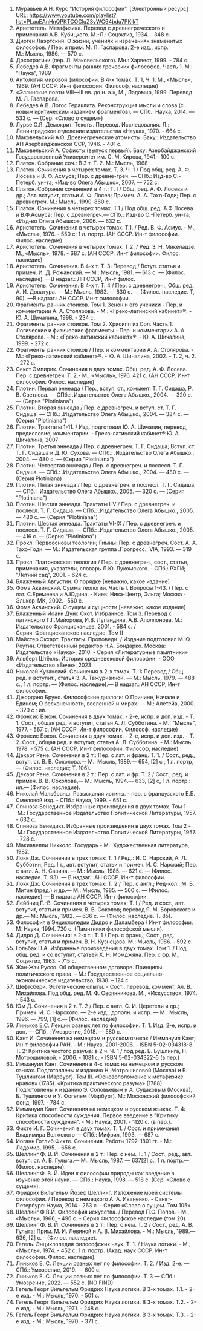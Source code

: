 1. Муравьев А.Н. Курс "История философии". [Электронный ресурс] URL: https://www.youtube.com/playlist?list=PLauEAnHnQPKTCOClqZ3vWC64bdu7PKlkT
2. Аристотель. Метафизика. Перевод с древнегреческого и примечания А.В. Кубицкого. М.-Л.: Соцэкгиз, 1934. - 348 с.
3. Диоген Лаэртский. О жизни, учениях и изречениях знаменитых философов. / Пер. и прим. М. Л. Гаспарова. 2-е изд., испр. М.: Мысль, 1986. — 570 с.
4. Досократики (пер. Л. Маковельского). Мн.: Харвест, 1999. - 784 с.
5. Лебедев А.В. Фрагменты ранних греческих философов. Часть 1. М.: "Наука", 1989
6. Антология мировой философии. В 4-х томах. Т. 1, Ч. 1. М., «Мысль», 1969. (АН СССР. Ин-т философии. Философ, наследие)
7. «Эллинские поэты VIII—III вв. до н. э.», М., Ладомир, 1999. Перевод М. Л. Гаспарова.
8. Лебедев А.В. Логос Гераклита. Реконструкция мысли и слова (с новым критическим изданием фрагментов). — СПб.: Наука, 2014. — 533 с. — (Сер. «Слово о сущем»)
9. Лурье С.Я. Демокрит. Тексты. Перевод. Исследования. Л.: Ленинградское отделение издательства «Наука», 1970. - 664 с.
10. Маковельский А.О. Древнегреческие атомисты. Баку.: Издательство АН Азербайджанской ССР, 1946. - 401 с.
11. Маковельский А. Софисты (выпуск первый). Баку: Азербайджанский Государственный Университет им. С. М. Кирова, 1941.- 100 с.
12. Платон. Собрание соч.: В 3 т. Т. 2. М.: Мысль, 1968
13. Платон. Сочинения в четырех томах. Т. 3. Ч. 1 / Под общ. ред. А. Ф. Лосева и В. Ф. Асмуса; Пер. с древне-греч. — СПб.: Изд-во С.-Петерб. ун-та; «Изд-во Олега Абышко», 2007. — 752 с.
14. Платон. Собрание сочинений в 4 т.: Т. І / Общ. ред. А. Ф. Лосева и др.; Авт. вступит, статьи А. Ф. Лосев; Примеч. А. А. Тахо-Годи; Пер. с древнегреч. М.: Мысль, 1990. 860 с.
15. Платон. Сочинения в четырех томах. Т.1 / Под общ. ред. А.Ф.Лосева и В.Ф.Асмуса; Пер. с древнегреч.— СПб.: Изд-во С.-Петерб. ун-та; «Изд-во Олега Абышко», 2006. — 632 с.
16. Аристотель. Сочинения в четырех томах. Т.1. / Ред. В. Ф. Асмус. - М., «Мысль», 1976. - 550 с; 1 л. портр. (АН СССР. Ин-т философии. Филос. наследие).
17. Аристотель. Сочинения в четырех томах. Т.2. / Ред. 3. Н. Микеладзе. М., «Мысль», 1978. - 687 с. (АН СССР. Ин-т философии. Филос. наследие)
18. Аристотель. Сочинения. В 4-х т. Т. 3: Перевод / Вступ. статья и примеч. И. Д. Рожанский. — М.: Мысль, 1981. — 613 с. — (Филос. наследие). —В надзаг.: ЛН СССР, Ин-т филос.
19. Аристотель. Сочинения: В 4-х т. Т. 4 / Пер. с древнегреч.; Общ. ред. А. И. Доватура. — М.: Мысль, 1983. — 830 с. — (Филос. наследие. Т, 90). —В надзаг.: АН СССР. Ин-т философии.
20. Фрагменты ранних стоиков. Том 1. Зенон и его ученики - Пер. и комментарии А. А. Столярова. - М.: «Греко-латинский кабинет»®. - Ю. А. Шичалина, 1998. - 234 с.
21. Фрагменты ранних стоиков. Том 2. Хрисипп из Сол. Часть 1. Логические и физические фрагменты - Пер. и комментарии А. А. Столярова. - М.: «Греко-латинский кабинет»®. - Ю. А. Шичалина, 1999. - 272 с.
22. Фрагменты ранних стоиков / Пер. и комментарии А. А. Столярова. - М.: «Греко-латинский кабинет»®. - Ю. А. Шичалина, 2002. - Т. 2, ч. 2. - 272 с.
23. Секст Эмпирик. Сочинения в двух томах. Общ. ред. А. Ф. Лосева. Пер. с древнегреч. Т. 2.- М., «Мысль», 1976. 421 с. (АН СССР. Ин-т философии. Филос. наследие)
24. Плотин. Первая эннеада / Пер., вступ. ст., коммент. Т. Г. Сидаша, Р. В. Светлова. — СПб.: .Издательство Олега Абышко., 2004. — 320 с. — (Серия "Plotiniana")
25. Плотин. Вторая эннеада / Пер. с древнегреч. и вступ. ст. Т. Г. Сидаша. — СПб.: .Издательство Олега Абышко., 2004. — 384 с. — (Серия "Plotiniana")
26. Плотин. Трактаты 1-11. / Изд. подготовил Ю. А. Шичалин, перевод, предисловие, комментарии. - Греко-латинский кабинет® Ю. А. Шичалина, 2007
27. Плотин. Третья эннеада / Пер. с древнегреч. Т. Г. Сидаша; Вступ. ст. Т. Г. Сидаша и Д. Ю. Сухова. — СПб.: .Издательство Олега Абышко., 2004. — 480 с. — (Серия "Plotiniana")
28. Плотин. Четвертая эннеада / Пер. с древнегреч. и послесл. Т. Г. Сидаша. — СПб.: .Издательство Олега Абышко., 2004. — 480 с. — (Серия Plotiniana)
29. Плотин. Пятая эннеада / Пер. с древнегреч. и послесл. Т. Г. Сидаша. — СПб.: .Издательство Олега Абышко., 2005. — 320 с. — (Серия "Plotiniana")
30. Плотин. Шестая эннеада. Трактаты I-V / Пер. с древнегреч. и послесл. Т. Г. Сидаша. — СПб.: .Издательство Олега Абышко., 2005. — 480 с. — (Серия "Plotiniana")
31. Плотин. Шестая эннеада. Трактаты VI-IX / Пер. с древнегреч. и послесл. Т. Г. Сидаша. — СПб.: .Издательство Олега Абышко., 2005. — 416 с. — (Серия "Plotiniana")
32. Прокл. Первоосновы теологии; Гимны: Пер. с древнегреч. Сост. А. А. Тахо-Годи. — М.: Издательская группа .Прогресс., VIA, 1993. — 319 с.
33. Прокл. Платоновская теология / Пер. с древнегреч., сост., статья, примечания, указатели, словарь Л.Ю. Лукомского. - СПб.: РХГИ; "Летний сад", 2001. - 624 с.
34. Блаженный Августин. О порядке [неважно, какое издание]
35. Фома Аквинский. Сумма теологии. Часть I. Вопросы 1-43. / Пер. с лат. С.Еремеева и А.Юдина. - Киев: Ника-Центр, Эльга; Москва · Элькор-МК, 2002.- 560 с.
36. Фома Аквинский. О сущем и сущности [неважно, какое издание]
37. Блаженный Иоанн Дунс Скот. Избранное. Том 3. Перевод с латинского Г.Г.Майорова, И.В. Лупандина, А.В. Аполлонова. М.: Издательство Францисканцев, 2001. - 584 с. / Серия: Францисканское наследие. Том II
38. Майстер Экхарт. Трактаты. Проповеди. / Издание подготовил М.Ю. Реутин. Ответственный редактор H.A. Бондарко. Москва: Издательство «Наука», 2010. - Серия «Литературные памятники»
39. Альберт Штёкль. История средневековой философии. - ООО «Издательство «Вече», 2023
40. Николай Кузанский. Сочинения в 2-х томах. Т. 1: Перевод / Общ. ред. и вступит., статья 3. А. Тажуризиной. — М.: Мысль, 1979. — 488 с., 1 л. портр. — (Филос. наследие).— В надзаг.: АН СССР, Ин-т философии.
41. Джордано Бруно. Философские диалоги: О Причине, Начале и Едином; О бесконечности, вселенной и мирах. — М.: Алетейа, 2000. - 320 с : ил.
42. Фрэнсис Бэкон. Сочинения в двух томах. - 2-е, испр. и доп. изд. - Т. 1. Сост., общая ред. и вступит, статья А. Л. Субботина. - М.: "Мысль", 1977. - 567 с. (АН СССР. Ин-т философии. Философ, наследие)
43. Фрэнсис Бэкон. Сочинения в двух томах. - 2-е, испр. и доп. изд. - Т. 2. Сост., общая ред. и вступит, статья А. Л. Субботина. - М.: Мысль, 1978. - 575 с. (АН СССР. Ин-т философии. Философ, наследие)
44. Декарт Рене. Сочинения в 2 т.: Пер. с лат. и франц. Т. 1. / Сост., ред., вступ. ст. В. В. Соколова.— М.: Мысль, 1989.— 654, [2] с , 1 л. портр,— (Филос. наследие; Т. 106).
45. Декарт Рене. Сочинения в 2 т.: Пер. с лат. и фр. Т. 2 / Сост., ред. и примеч. В. В. Соколова,— М.: Мысль, 1994.— 633, [2] с, 1 л. портр.: ил.— (Филос. наследие).
46. Николай Мальбранш. Разыскания истины. - пер. с французского Е.Б. Смеловой изд. - СПб.: Наука, 1999. - 651 с.
47. Спиноза Бенедикт. Избранные произведения в двух томах. Том 1 - М.: Государственное Издательство Политической Литературы, 1957. - 632 с.
48. Спиноза Бенедикт. Избранные произведения в двух томах. Том 2 - М.: Государственное Издательство Политической Литературы, 1957. - 728 с.
49. Макиавелли Никколо. Государь - М.: Художественная литература, 1982.
50. Локк Дж. Сочинения в трех томах: Т. 1 / Ред.: И. С. Нарский, А. Л. Субботин; Ред. I т., авт. вступит, статьи и примеч. И. С. Нарский; Пер. с англ. А. Н. Савина. — М.: Мысль, 1985. — 621 с. — (Филос. наследие. Т. 93). — В надзаг.: АН СССР. Ин-т философии.
51. Локк Дж. Сочинения в трех томах: Т. 2 / Пер. с англ.; Ред-кол.: М. Б. Митин (пред.) и др.— М.: Мысль, 1985. — 560 с. — (Филос. наследие).— В надзаг.: АН СССР. Ин-т философии.
52. Лейбниц Г.-В. Сочинения в четырех томах: Т. I / Ред. и сост., авт. вступит, статьи и примеч. В. В. Соколов; перевод Я. М. Боровского и др.— М.: Мысль, 1982. — 636 с. — (Филос. наследие. Т. 85).
53. Философия в Энциклопедии Дидро и Даламбера / Ин-т философии. М: Наука, 1994. 720 с. (Памятники философской мысли).
54. Дидро Д. Сочинения: в 2-х т.: Т. 1 / Пер. с франц.; Сост., ред., вступит, статья и примеч. В. Н. Кузнецова. М.: Мысль, 1986. - 592 с.
55. Гольбах П.А. Избранные произведения в двух томах. Том 1. / Под общ. ред. и со вступит, статьей X. Н. Момджяна. Пер. с фр. М., Соцэкгиз, 1963. - 715 с.
56. Жан-Жак Руссо. Об общественном договоре. Принципы политического права. – М.: Государственное социально-экономическое издательство, 1938. – 124 с.
57. Шефтсбери. Эстетические опыты. - Сост., перевод, коммент. Ал. В. Михайлова. Под общ. ред. М. Ф. Овсянникова. М., «Искусство», 1974. - 543 с.
58. Юм Д. Сочинения в 2 т. Т. 2 / Пер. с англ. С. И. Церетели и др.; Примеч. И. С. Нарского. — 2-е изд., дополн. и испр. — М.: Мысль, 1996. — 799, [1] с.— (Филос. наследие)
59. Линьков Е.С. Лекции разных лет по философии. Т. 1. Изд. 2-е, испр. и доп. — СПб. : Умозрение, 2018. — 580 с.
60. Кант И. Сочинения на немецком и русском языках / Иммануил Кант; Ин-т философии РАН. - М.: Наука, 2001-2006. - ISBN 5-02-034318-8. Т. 2: Критика чистого разума: в 2 ч. Ч. 1 / под ред. Б. Бушлинга, Н. Мотрошиловой. - 2006. - 1081 с. - ISBN 5-02-034322-6 (в пер.)
61. Иммануил Кант. Сочинения в 4-х томах на немецком и русском языках. Подготовлены к изданию Н. Мотрошиловой (Москва) и Б. Тушлингом (Марбург). Том III. «Основоположение к метафизике нравов» (1785). «Критика практического разума» (1788). Подготовлены к изданию Э. Соловьевым и А. Судаковым (Москва), Б. Тушлингом и У. Фогелем (Марбург). М.: Московский философский фонд, 1997. - 784 с.
62. Иммануил Кант. Сочинения на немецком и русском языках. Т. 4: Критика способности суждения. Первое введение в "Критику способности суждения". - М.: Наука, 2001. - 1120 с. (в пер.).
63. Фихте И. Г. Сочинения в двух томах. Т. 1. / Сост. и примечания Владимира Волжского — СПб.: Мифрил, 1993. — 687 с.
64. Иоганн Готлиб Фихте. Сочинения. Работы 1792-1801 гг. - М.: Ладомир, 1995. - 656 с.
65. Шеллинг Φ. В. Й. Сочинения в 2 т.: Пер. с нем. Т. 1 / Сост., ред., авт. вступ. ст. А. В. Гулыга.— М.: Мысль, 1987. — 637[2] с., 1 л. портр.— (Филос. наследие).
66. Шеллинг Ф. В. Й. Идеи к философии природы как введение в изучение этой науки. — СПб.: Наука, 1998. — 518 с. (Сер. «Слово о сущем»).
67. Фридрих Вильгельм Йозеф Шеллинг. Изложение моей системы философии. / Перевод с немецкого А. А. Иваненко. - Санкт-Петербург: Наука, 2014.- 263 с. - Серия «Слово о сущем. Том 105»
68. Шеллинг Ф.В.Й. Философия искусства. / Перевод П.С. Попов. - М., «Мысль», 1966. - 496 с. - Серия Философское наследие (том 20)
69. Шеллинг Φ. В. Й. Сочинения в 2 т.: Пер. с нем. Т. 2 / Сост., ред. А. В. Гулыга; Прим. М. И. Левиной и А. В. Михайлова. - М.: Мысль, 1989.— 636, [2] с. - (Филос. наследие).
70. Гегель. Энциклопедия философских наук. Т. 1. / Наука логики. - М., «Мысль», 1974. - 452 с; 1 л. портр. (Акад. наук СССР. Ин-т философии. Филос. наследие).
71. Линьков Е. С. Лекции разных лет по философии. Т. 2. / Изд. 2-е. — СПб.: Умозрение, 2019. — 600 с.
72. Линьков Е. С. Лекции разных лет по философии. Т. 3 — СПб.: Умозрение, 2022. — 552 c. (NO FIND)
73. Гегель Георг Вильгельм Фридрих Наука логики. В 3-х томах. Т.1. - 2-е изд. - М.: Мысль, 1970. - 501 с.
74. Гегель Георг Вильгельм Фридрих Наука логики. В 3-х томах. Т.2. - 2-е изд. - М.: Мысль, 1971. - 248 с.
75. Гегель Георг Вильгельм Фридрих Наука логики. В 3-х томах. Т.3. - 2-е изд. - М.: Мысль, 1970. - 371 с.
